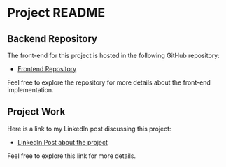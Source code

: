 # Project README


## Backend Repository

The front-end for this project is hosted in the following GitHub repository:

- [Frontend Repository](https://github.com/madeeasycodinglife/college-directory-application-back-end)

Feel free to explore the repository for more details about the front-end implementation.

## Project Work

 Here is a link to my LinkedIn post discussing this project:

- [LinkedIn Post about the project](https://www.linkedin.com/posts/pabitra-bera_reactjs-springboot-microservices-activity-7247568850987163649-wsus?utm_source=share&utm_medium=member_desktop)

Feel free to explore this link for more details.
